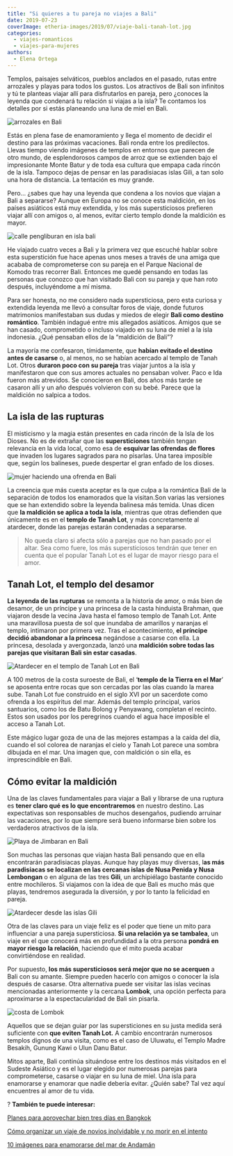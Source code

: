 ```yaml
---
title: "Si quieres a tu pareja no viajes a Bali"
date: 2019-07-23
coverImage: etheria-images/2019/07/viaje-bali-tanah-lot.jpg
categories: 
  - viajes-romanticos
  - viajes-para-mujeres
authors: 
  - Elena Ortega
---
```


Templos, paisajes selváticos, pueblos anclados en el pasado, rutas entre arrozales y 
playas para todos los gustos. Los atractivos de Bali son infinitos y tú te planteas 
viajar allí para disfrutarlos en pareja, pero ¿conoces la leyenda que condenará tu 
relación si viajas a la isla? Te contamos los detalles por si estás planeando una luna 
de miel en Bali. 

![arrozales en Bali](etheria-images/2019/07/viaje-bali-arrozales.jpg "Uno de los trekkings más habituales en Bali es pasear entre los arrozales. ©PB")

Estás en plena fase de enamoramiento y llega el momento de decidir el destino para las 
próximas vacaciones. Bali ronda entre los predilectos. Llevas tiempo viendo imágenes de 
templos en entornos que parecen de otro mundo, de esplendorosos campos de arroz que se 
extienden bajo el impresionante Monte Batur y de toda esa cultura que empapa cada rincón 
de la isla. Tampoco dejas de pensar en las paradisiacas islas Gili, a tan solo una hora 
de distancia. La tentación es muy grande. 

Pero... ¿sabes que hay una leyenda que condena a los novios que viajan a Bali a 
separarse? Aunque en Europa no se conoce esta maldición, en los países asiáticos está 
muy extendida, y los más supersticiosos prefieren viajar allí con amigos o, al menos, 
evitar cierto templo donde la maldición es mayor. 

![calle pengliburan en isla bali](etheria-images/2019/07/viaje-bali-calle-penglipuran.jpg "Calle Pengliburan. ©Elena Ortega")

He viajado cuatro veces a Bali y la primera vez que escuché hablar sobre esta 
superstición fue hace apenas unos meses a través de una amiga que acababa de 
comprometerse con su pareja en el Parque Nacional de Komodo tras recorrer Bali. Entonces 
me quedé pensando en todas las personas que conozco que han visitado Bali con su pareja 
y que han roto después, incluyéndome a mí misma. 

Para ser honesta, no me considero nada supersticiosa, pero esta curiosa y extendida 
leyenda me llevó a consultar foros de viaje, donde futuros matrimonios manifestaban sus 
dudas y miedos de elegir **Bali como destino romántico**. También indagué entre mis 
allegados asiáticos. Amigos que se han casado, comprometido o incluso viajado en su luna 
de miel a la isla indonesia. ¿Qué pensaban ellos de la “maldición de Bali”? 

La mayoría me confesaron, tímidamente, que **habían evitado el destino antes de 
casarse** o, al menos, no se habían acercado al templo de Tanah Lot. Otros **duraron 
poco con su pareja** tras viajar juntos a la isla y manifestaron que con sus amores 
actuales no pensaban volver. Paco e Ida fueron más atrevidos. Se conocieron en Bali, dos 
años más tarde se casaron allí y un año después volvieron con su bebé. Parece que la 
maldición no salpica a todos. 

## La isla de las rupturas

El misticismo y la magia están presentes en cada rincón de la Isla de los Dioses. No es 
de extrañar que las **supersticiones** también tengan relevancia en la vida local, como 
esa de **esquivar las ofrendas de flores** que invaden los lugares sagrados para no 
pisarlas. Una tarea imposible que, según los balineses, puede despertar el gran enfado 
de los dioses. 

![mujer haciendo una ofrenda en Bali](etheria-images/2019/07/viaje-bali-luna-miel.jpg "Bali es una isla con una cultura apasionante. ©PB")

La creencia que más cuesta aceptar es la que culpa a la romántica Bali de la separación 
de todos los enamorados que la visitan.Son varias las versiones que se han extendido 
sobre la leyenda balinesa más temida. Unas dicen que **la maldición se aplica a toda la 
isla**, mientras que otras defienden que únicamente es en el **templo de Tanah Lot**, y 
más concretamente al atardecer, donde las parejas estarán condenadas a separarse. 

> No queda claro si afecta sólo a parejas que no han pasado por el altar. Sea como fuere, 
> los más supersticiosos tendrán que tener en cuenta que el popular Tanah Lot es el lugar 
> de mayor riesgo para el amor. 

## Tanah Lot, el templo del desamor

**La leyenda de las rupturas** se remonta a la historia de amor, o más bien de desamor, 
de un príncipe y una princesa de la casta hinduista Brahman, que viajaron desde la 
vecina Java hasta el famoso templo de Tanah Lot. Ante una maravillosa puesta de sol que 
inundaba de amarillos y naranjas el templo, intimaron por primera vez. Tras el 
acontecimiento, **el príncipe decidió abandonar a la princesa** negándose a casarse con 
ella. La princesa, desolada y avergonzada, lanzó una **maldición sobre todas las parejas 
que visitaran Bali sin estar casadas**. 

![Atardecer en el templo de Tanah Lot en Bali](etheria-images/2019/07/viaje-bali-tanah-lot.jpg "Atardecer en el templo de Tanah Lot. © Elena Ortega")

A 100 metros de la costa suroeste de Bali, el ‘**templo de la Tierra en el Mar**’ se 
aposenta entre rocas que son cercadas por las olas cuando la marea sube. Tanah Lot fue 
construido en el siglo XVI por un sacerdote como ofrenda a los espíritus del mar. Además 
del templo principal, varios santuarios, como los de Batu Bolong y Penyawang, completan 
el recinto. Estos son usados por los peregrinos cuando el agua hace imposible el acceso 
a Tanah Lot. 

Este mágico lugar goza de una de las mejores estampas a la caída del día, cuando el sol 
colorea de naranjas el cielo y Tanah Lot parece una sombra dibujada en el mar. Una 
imagen que, con maldición o sin ella, es imprescindible en Bali. 

## Cómo evitar la maldición

Una de las claves fundamentales para viajar a Bali y librarse de una ruptura es **tener 
claro qué es lo que encontraremos** en nuestro destino. Las expectativas son 
responsables de muchos desengaños, pudiendo arruinar las vacaciones, por lo que siempre 
será bueno informarse bien sobre los verdaderos atractivos de la isla. 

![Playa de Jimbaran en Bali](etheria-images/2019/07/viaje-bali-playa-jimbaran.jpg "Playa de Jimbaran. © Elena Ortega")

Son muchas las personas que viajan hasta Bali pensando que en ella encontrarán 
paradisiacas playas. Aunque hay playas muy diversas, l**as más paradisiacas se localizan 
en las cercanas islas de Nusa Penida y Nusa Lembongan** o en alguna de las tres 
**Gili**, un archipiélago bastante conocido entre mochileros. Si viajamos con la idea de 
que Bali es mucho más que playas, tendremos asegurada la diversión, y por lo tanto la 
felicidad en pareja. 

![Atardecer desde las islas Gili](etheria-images/2019/07/islas-gili-air-bali.jpg "Atardecer desde las islas Gili. ©PB")

Otra de las claves para un viaje feliz es el poder que tiene un mito para influenciar a 
una pareja supersticiosa. **Si una relación ya se tambalea**, un viaje en el que 
conocerá más en profundidad a la otra persona **pondrá en mayor riesgo la relación**, 
haciendo que el mito pueda acabar convirtiéndose en realidad. 

Por supuesto, **los más supersticiosos será mejor que no se acerquen** a Bali con su 
amante. Siempre pueden hacerlo con amigos o conocer la isla después de casarse. Otra 
alternativa puede ser visitar las islas vecinas mencionadas anteriormente y la cercana 
**Lombok**, una opción perfecta para aproximarse a la espectacularidad de Bali sin 
pisarla. 

![costa de Lombok](etheria-images/2019/07/lombok-luna-miel.jpg "Desde Bali se puede visitar Lombok. ©PB")

Aquellos que se dejan guiar por las supersticiones en su justa medida será suficiente 
con **que eviten Tanah Lot.** A cambio encontrarán numerosos templos dignos de una 
visita, como es el caso de Uluwatu, el Templo Madre Besakih, Gunung Kawi o Ulun Danu 
Batur. 

Mitos aparte, Bali continúa situándose entre los destinos más visitados en el Sudeste 
Asiático y es el lugar elegido por numerosas parejas para comprometerse, casarse o 
viajar en su luna de miel. Una isla para enamorarse y enamorar que nadie debería evitar. 
¿Quién sabe? Tal vez aquí encuentres al amor de tu vida. 

? **También te puede interesar:** 

[Planes para aprovechar bien tres días en 
Bangkok](https://etheriamagazine.com/2021/05/29/tres-dias-en-bangkok-que-hacer/) 

[Cómo organizar un viaje de novios inolvidable y no morir en el 
intento](https://etheriamagazine.com/2021/01/13/como-organizar-viaje-de-novios-o-luna-de-miel/) 

[10 imágenes para enamorarse del mar de 
Andamán](https://etheriamagazine.com/2018/06/16/viaje-parejas-mar-de-andaman/)
